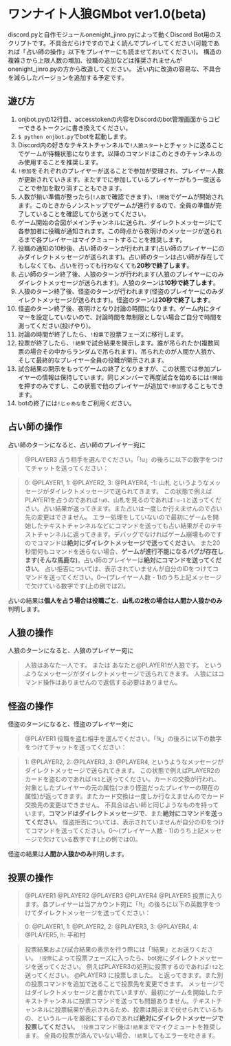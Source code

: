 # ワンナイト人狼GMbot ver1.0(beta)

discord.pyと自作モジュールonenight_jinro.pyによって動くDiscord Bot用のスクリプトです。不具合だらけですのでよく読んでプレイしてください(可能であれば「占い師の操作」以下をプレイヤーにも読ませておいてください)。
構造の複雑さから上限人数の増加、役職の追加などは推奨されませんがonenight_jinro.pyの方から改造してください。
近い内に改造の容易な、不具合を減らしたバージョンを追加する予定です。

## 遊び方

 1. onjbot.pyの12行目、accesstokenの内容をDiscordのbot管理画面からコピーできるトークンに書き換えてください。
 2. ```$ python onjbot.py```でbotを起動します。
 3. Discord内の好きなテキストチャンネルで```!人狼スタート```とチャットに送ることでゲームが待機状態になります。以降のコマンドはこのときのチャンネルのみ使用することを推奨します。
 4. ```!参加```をそれぞれのプレイヤーが送ることで参加が受理され、プレイヤー人数が更新されていきます。またすでに参加しているプレイヤーがもう一度送ることで参加を取り消すこともできます。
 5. 人数が揃い準備が整ったら(```!人数```で確認できます)、```!開始```でゲームが開始されます。このときからノンストップでゲームが進行するので、全員の準備が完了していることを確認してから送ってください。
 6. ゲーム開始の合図がメインチャンネルに送られ、ダイレクトメッセージにて各参加者に役職が通知されます。この時点から夜明けのメッセージが送られるまで各プレイヤーはマイクミュートすることを推奨します。
 7. 役職の通知の10秒後、占い師のターンが行われます(占い師のプレイヤーにのみダイレクトメッセージが送られます)。占い師のターンは占い師が存在してもしなくても、占いを行っても行わなくても**20秒で終了します**。
 8. 占い師のターン終了後、人狼のターンが行われます(人狼のプレイヤーにのみダイレクトメッセージが送られます)。人狼のターンは**10秒で終了します**。
 9. 人狼のターン終了後、怪盗のターンが行われます(怪盗のプレイヤーにのみダイレクトメッセージが送られます)。怪盗のターンは**20秒で終了します**。
 10. 怪盗のターン終了後、夜明けとなり討論の時間になります。ゲーム内にタイマーを設定していないので、討論時間を無制限としない場合ご自分で時間を測ってください(投げやり)。
 11. 討論の時間が終了したら、```!投票```で投票フェーズに移行します。
 12. 投票が終了したら、```!結果```で試合結果を開示します。誰が吊られたか(複数同票の場合その中からランダムで吊られます)、吊られたのが人間か人狼か、そして最終的なプレイヤー全員の役職が開示されます。
 13. 試合結果の開示をもってゲームの終了となりますが、この状態では参加プレイヤーの情報は保持しています。同じメンバーで再度試合を始めるには```!開始```を押すのみですし、この状態で他のプレイヤーが追加で```!参加```することもできます。
 14. botの終了には```!じゃあな```をご利用ください。

## 占い師の操作

占い師のターンになると、占い師のプレイヤー宛に
>@PLAYER3 占う相手を選んでください。「!u」の後ろに以下の数字をつけてチャットを送ってください：

>0: @PLAYER1, 1: @PLAYER2, 3: @PLAYER4, -1: 山札
というようなメッセージがダイレクトメッセージで送られてきます。
この状態で例えばPLAYER1を占うのであれば```!u0```、山札を見るのであれば```!u-1```と送ってください。占い結果が返ってきます。また占いは一度しか行えませんので占い先の変更はできません。
エラー処理をしていないので最初にゲームを開始したテキストチャンネルなどにコマンドを送っても占い結果がそのテキストチャンネルに返ってきます。デバッグでなければゲーム崩壊ものですのでコマンドは**絶対にダイレクトメッセージで送ってください**。
また20秒間何もコマンドを送らない場合、**ゲームが進行不能になるバグが存在します(そんな馬鹿な)**。占い師のプレイヤーは**絶対にコマンドを送ってください**。
占い拒否については、表示されていませんが自分のIDをつけてコマンドを送ってください。0〜(プレイヤー人数 - 1)のうち上記メッセージで欠けている数字です(上の例では2)。

占いの結果は**個人を占う場合は役職ごと**、**山札の2枚の場合は人間か人狼かのみ**判明します。

## 人狼の操作

人狼のターンになると、人狼のプレイヤー宛に
>人狼はあなた一人です。
または
>あなたと@PLAYER1が人狼です。
というようなメッセージがダイレクトメッセージで送られてきます。
人狼にはコマンド操作はありませんので返信する必要はありません。

## 怪盗の操作

怪盗のターンになると、怪盗のプレイヤー宛に
>@PLAYER1 役職を盗む相手を選んでください。「!k」の後ろに以下の数字をつけてチャットを送ってください：

>1: @PLAYER2, 2: @PLAYER3, 3: @PLAYER4,
というようなメッセージがダイレクトメッセージで送られてきます。
この状態で例えばPLAYER2のカードを盗むのであれば```!k1```と送ってください。カードの交換が行われ、対象としたプレイヤーの元の属性(つまり怪盗だったプレイヤーの現在の属性)が返ってきます。またカード交換は一度しか行なえませんのでカード交換先の変更はできません。
不具合は占い師と同じようなものを持っています。**コマンドはダイレクトメッセージで**、また**絶対にコマンドを送ってください**。
怪盗拒否については、表示されていませんが自分のIDをつけてコマンドを送ってください。0〜(プレイヤー人数 - 1)のうち上記メッセージで欠けている数字です(上の例では0)。

怪盗の結果は**人間か人狼かのみ**判明します。

## 投票の操作

>@PLAYER1 @PLAYER2 @PLAYER3 @PLAYER4 @PLAYER5 投票に入ります。各プレイヤーは当アカウント宛に「!t」の後ろに以下の英数字をつけてダイレクトメッセージを送ってください：

>0: @PLAYER1, 1: @PLAYER2, 2: @PLAYER3, 3: @PLAYER4, 4: @PLAYER5, h: 平和村

>投票結果および試合結果の表示を行う際には「!結果」とお送りください。
```!投票```によって投票フェーズに入ったら、bot宛にダイレクトメッセージを送ってください。
例えばPLAYER3の処刑に投票するのであれば```!t2```と送ってください。
>@PLAYER3 に投票しました。
と返ってきます。また別の投票コマンドを追加で送ることで投票先を変更できます。
メッセージではダイレクトメッセージと書かれていますが、最初にゲームを開始したテキストチャンネルに投票コマンドを送っても問題ありません。テキストチャンネルに投票結果が表示されるため、投票は開示まで伏せられているもの、というルールを厳密にするのであれば**絶対にダイレクトメッセージで投票してください**。
```!投票```コマンド後は```!結果```までマイクミュートを推奨します。
全員の投票が済んでいない場合、```!結果```してもエラーを吐きます。
